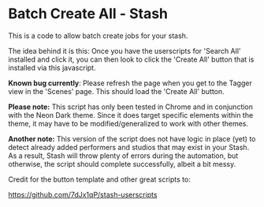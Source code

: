 # Batch Create All - Stash
This is a code to allow batch create jobs for your stash. 

The idea behind it is this: Once you have the userscripts for 'Search All' installed and click it, you can then look to click the 'Create All' button that is installed via this javascript. 

**Known bug currently**: Please refresh the page when you get to the Tagger view in the 'Scenes' page. This should load the 'Create All' button.

**Please note:** This script has only been tested in Chrome and in conjunction with the Neon Dark theme. Since it does target specific elements within the theme, it may have to be modified/generalized to work with other themes.

**Another note:** This version of the script does not have logic in place (yet) to detect already added performers and studios that may exist in your Stash. As a result, Stash will throw plenty of errors during the automation, but otherwise, the script should complete successfully, albeit a bit messy.

Credit for the button template and other great scripts to:

https://github.com/7dJx1qP/stash-userscripts
